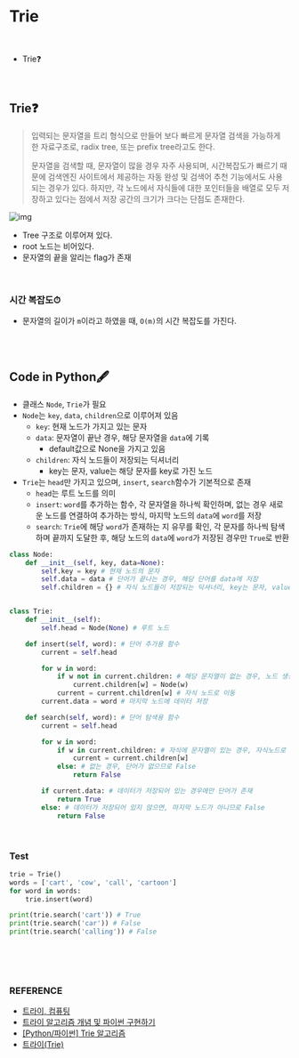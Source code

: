 # Trie

<br>

- Trie❓



<br>

## Trie❓

> 입력되는 문자열을 트리 형식으로 만들어 보다 빠르게 문자열 검색을 가능하게 한 자료구조로, radix tree, 또는 prefix tree라고도 한다.
>
> 문자열을 검색할 때, 문자열이 많을 경우 자주 사용되며, 시간복잡도가 빠르기 때문에 검색엔진 사이트에서 제공하는 자동 완성 및 검색어 추천 기능에서도 사용되는 경우가 있다. 하지만, 각 노드에서 자식들에 대한 포인터들을 배열로 모두 저장하고 있다는 점에서 저장 공간의 크기가 크다는 단점도 존재한다.

![img](https://camo.githubusercontent.com/7024b55e64516062054e9b5bccf35dc72d5e7a4cca88c8f57810804b955cb849/68747470733a2f2f74312e6461756d63646e2e6e65742f6366696c652f746973746f72792f323433353445333335383333413743463137)

- Tree 구조로 이루어져 있다.
- root 노드는 비어있다.
- 문자열의 끝을 알리는 flag가 존재

<br>

### 시간 복잡도⏱

- 문자열의 길이가 `m`이라고 하였을 때, `O(m)`의 시간 복잡도를 가진다.

<br>

<br>

## Code in Python🖋

- 클래스 `Node`, `Trie`가 필요
- `Node`는 `key`, `data`, `children`으로 이루어져 있음
  - `key`: 현재 노드가 가지고 있는 문자
  - `data`: 문자열이 끝난 경우, 해당 문자열을 `data`에 기록
    - default값으로 None을 가지고 있음
  - `children`: 자식 노드들이 저장되는 딕셔너리
    - key는 문자, value는 해당 문자를 key로 가진 노드
- `Trie`는 `head`만 가지고 있으며, `insert`, `search`함수가 기본적으로 존재
  - `head`는 루트 노드를 의미
  - `insert`: `word`를 추가하는 함수, 각 문자열을 하나씩 확인하며, 없는 경우 새로운 노드를 연결하여 추가하는 방식, 마지막 노드의 `data`에 `word`를 저장
  - `search`: `Trie`에 해당 `word`가 존재하는 지 유무를 확인, 각 문자를 하나씩 탐색하며 끝까지 도달한 후, 해당 노드의 `data`에 `word`가 저장된 경우만 `True`로 반환

```python
class Node:
    def __init__(self, key, data=None):
        self.key = key # 현재 노드의 문자
        self.data = data # 단어가 끝나는 경우, 해당 단어를 data에 저장
        self.children = {} # 자식 노드들이 저장되는 딕셔너리, key는 문자, value는 노드


class Trie:
    def __init__(self):
        self.head = Node(None) # 루트 노드

    def insert(self, word): # 단어 추가용 함수
        current = self.head

        for w in word:
            if w not in current.children: # 해당 문자열이 없는 경우, 노드 생성 후 자식에 추가
                current.children[w] = Node(w)
            current = current.children[w] # 자식 노드로 이동
        current.data = word # 마지막 노드에 데이터 저장

    def search(self, word): # 단어 탐색용 함수
        current = self.head

        for w in word:
            if w in current.children: # 자식에 문자열이 있는 경우, 자식노드로 이동
                current = current.children[w]
            else: # 없는 경우, 단어가 없으므로 False
                return False

        if current.data: # 데이터가 저장되어 있는 경우에만 단어가 존재
            return True
        else: # 데이터가 저장되어 있지 않으면, 마지막 노드가 아니므로 False
            return False

```

<br>

### Test

```python
trie = Trie()
words = ['cart', 'cow', 'call', 'cartoon']
for word in words:
    trie.insert(word)

print(trie.search('cart')) # True
print(trie.search('car')) # False
print(trie.search('calling')) # False
```

<br>

<br>

<br>

### REFERENCE

- [트라이, 컴퓨팅](https://ko.wikipedia.org/wiki/%ED%8A%B8%EB%9D%BC%EC%9D%B4_(%EC%BB%B4%ED%93%A8%ED%8C%85))
- [트라이 알고리즘 개념 및 파이썬 구현하기](https://velog.io/@gojaegaebal/210126-%EA%B0%9C%EB%B0%9C%EC%9D%BC%EC%A7%8050%EC%9D%BC%EC%B0%A8-%ED%8A%B8%EB%9D%BC%EC%9D%B4Trie-%EC%95%8C%EA%B3%A0%EB%A6%AC%EC%A6%98-%EA%B0%9C%EB%85%90-%EB%B0%8F-%ED%8C%8C%EC%9D%B4%EC%8D%AC%EC%97%90%EC%84%9C-%EA%B5%AC%ED%98%84%ED%95%98%EA%B8%B0feat.-Class)
- [[Python/파이썬] Trie 알고리즘](https://m.blog.naver.com/cjsencks/221740232900)
- [트라이(Trie)](https://github.com/gyoogle/tech-interview-for-developer/blob/master/Computer%20Science/Data%20Structure/Trie.md)